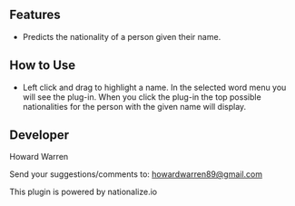 ## Features

- Predicts the nationality of a person given their name.

## How to Use

- Left click and drag to highlight a name. In the selected word menu you will see the plug-in. When you click the plug-in the top possible nationalities for the person with the given name will display.

## Developer

Howard Warren

Send your suggestions/comments to: howardwarren89@gmail.com

This plugin is powered by nationalize.io
